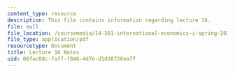 ```yaml
---
content_type: resource
description: This file contains information regarding lecture 16.
file: null
file_location: /coursemedia/14-581-international-economics-i-spring-2013/06fac88cfafff8464d7ed1d38720ea77_MIT14_581S13_classnotes16.pdf
file_type: application/pdf
resourcetype: Document
title: Lecture 16 Notes
uid: 06fac88c-faff-f846-4d7e-d1d38720ea77
---
```

